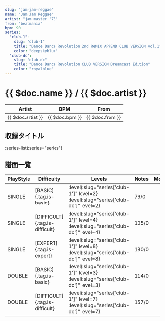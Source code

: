```yaml
---
slug: "jam-jam-reggae"
name: "Jam Jam Reggae"
artist: "jam master '73"
from: "beatmania"
bpm: 90
series:
  "club-1":
    slug: "club-1"
    title: "Dance Dance Revolution 2nd ReMIX APPEND CLUB VERSION vol.1"
    color: "deepskyblue"
  "club-dc":
    slug: "club-dc"
    title: "Dance Dance Revolution CLUB VERSION Dreamcast Edition"
    color: "royalblue"
---
```


# {{ $doc.name }} / {{ $doc.artist }}

|Artist|BPM|From|
|------|---|----|
|{{ $doc.artist }}|{{ $doc.bpm }}|{{ $doc.from }}|

## 収録タイトル

:series-list{:series="series"}

## 譜面一覧

|PlayStyle|Difficulty|Levels|Notes|Movie|
|---------|----------|------|-----|-----|
|SINGLE|[BASIC]{.tag.is-basic}|:level{:slug="series['club-1']" level=2} :level{:slug="series['club-dc']" level=2}|76/0||
|SINGLE|[DIFFICULT]{.tag.is-difficult}|:level{:slug="series['club-1']" level=4} :level{:slug="series['club-dc']" level=4}|105/0||
|SINGLE|[EXPERT]{.tag.is-expert}|:level{:slug="series['club-1']" level=8} :level{:slug="series['club-dc']" level=8}|180/0||
|DOUBLE|[BASIC]{.tag.is-basic}|:level{:slug="series['club-1']" level=3} :level{:slug="series['club-dc']" level=3}|114/0||
|DOUBLE|[DIFFICULT]{.tag.is-difficult}|:level{:slug="series['club-1']" level=7} :level{:slug="series['club-dc']" level=7}|157/0||
